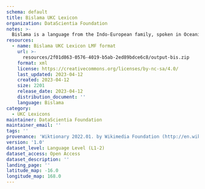 ```yaml
---
schema: default
title: Bislama UKC Lexicon
organization: DataScientia Foundation
notes: >-
  Bislama is a language from the Indo-European family, spoken in Oceania. The UKC Lexicon of Bislama is represented as a lexico-semantic network. It consists of words, word senses, synsets, as well as sense-level and synset-level relationships.
resources:
  - name: Bislama UKC Lexicon LMF format
    url: >-
      resources/2f01d863-0576-4019-b5ab-2ed89bdce6c8/output-bis.zip
    format: xml
    license: https://creativecommons.org/licenses/by-nc-sa/4.0/
    last_updated: 2023-04-12
    created: 2023-04-12
    size: 2201
    release_date: 2023-04-12
    distribution_document: ''
    language: Bislama
category:
  - UKC Lexicons
maintainer: DataScientia Foundation
maintainer_email: ''
tags: ''
provenance: 'Wiktionary 2022.01. by Wikimedia Foundation (http://en.wiktionary.org); CogNet 2.1 by Khuyagbaatar Batsuren, National University of Mongolia (http://cognet.ukc.disi.unitn.it); Princeton WordNet 2.1 by Princeton University (https://wordnet.princeton.edu)'
version: '1.0'
dataset_level: Language Level (L1-2)
dataset_access: Open Access
dataset_description: ''
landing_page: ''
latitude_map: -16.0
longitude_map: 168.0
---
```

